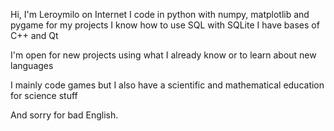 Hi, I'm Leroymilo on Internet
I code in python with numpy, matplotlib and pygame for my projects
I know how to use SQL with SQLite
I have bases of C++ and Qt

I'm open for new projects using what I already know or to learn about new languages

I mainly code games but I also have a scientific and mathematical education for science stuff

And sorry for bad English.
